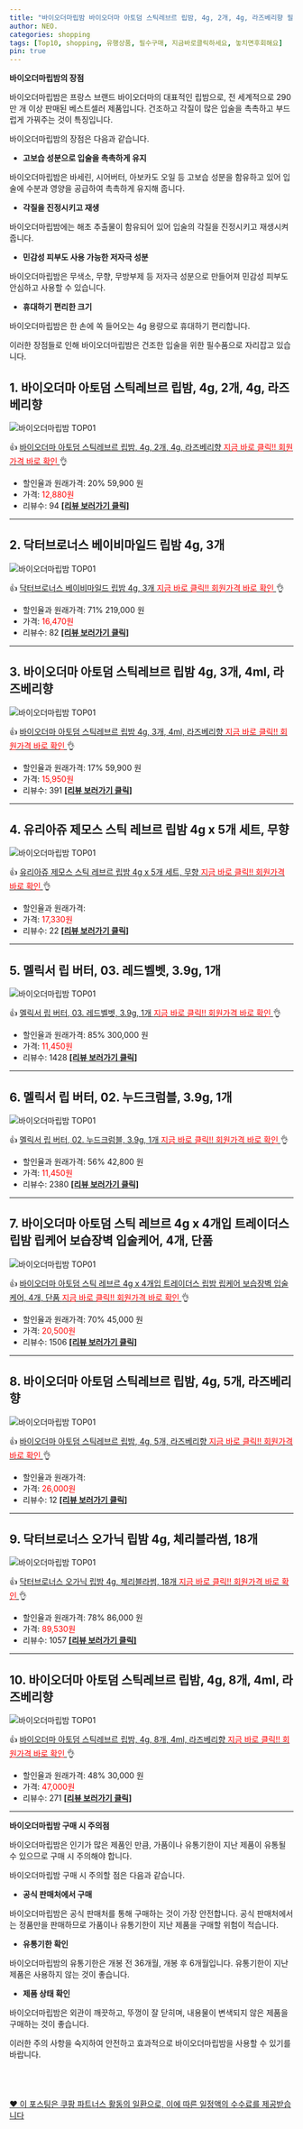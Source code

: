 ```yaml
---
title: "바이오더마립밤 바이오더마 아토덤 스틱레브르 립밤, 4g, 2개, 4g, 라즈베리향 필수 필요 추천 제품 비교 최저 가격 비교 장점 구매 후기 구매평"
author: NEO.
categories: shopping
tags: [Top10, shopping, 유행상품, 필수구매, 지금바로클릭하세요, 놓치면후회해요]
pin: true
---
```

**바이오더마립밤의 장점**

바이오더마립밤은 프랑스 브랜드 바이오더마의 대표적인 립밤으로, 전 세계적으로 290만 개 이상 판매된 베스트셀러 제품입니다. 건조하고 각질이 많은 입술을 촉촉하고 부드럽게 가꿔주는 것이 특징입니다.

바이오더마립밤의 장점은 다음과 같습니다.

* **고보습 성분으로 입술을 촉촉하게 유지**

바이오더마립밤은 바세린, 시어버터, 아보카도 오일 등 고보습 성분을 함유하고 있어 입술에 수분과 영양을 공급하여 촉촉하게 유지해 줍니다.

* **각질을 진정시키고 재생**

바이오더마립밤에는 해초 추출물이 함유되어 있어 입술의 각질을 진정시키고 재생시켜 줍니다.

* **민감성 피부도 사용 가능한 저자극 성분**

바이오더마립밤은 무색소, 무향, 무방부제 등 저자극 성분으로 만들어져 민감성 피부도 안심하고 사용할 수 있습니다.

* **휴대하기 편리한 크기**

바이오더마립밤은 한 손에 쏙 들어오는 4g 용량으로 휴대하기 편리합니다.

이러한 장점들로 인해 바이오더마립밤은 건조한 입술을 위한 필수품으로 자리잡고 있습니다.

   

## 1. 바이오더마 아토덤 스틱레브르 립밤, 4g, 2개, 4g, 라즈베리향

![바이오더마립밤 TOP01](https://thumbnail9.coupangcdn.com/thumbnails/remote/490x490ex/image/vendor_inventory/847b/6d29234809531439d32aefe3a6516c59eaad1e9569ca35d766fe9f62a38b.jpg)


👍 [바이오더마 아토덤 스틱레브르 립밤, 4g, 2개, 4g, 라즈베리향 <font color=red> 지금 바로 클릭!! 회원가격 바로 확인 </font> ](https://link.coupang.com/re/AFFSDP?lptag=AF3617701&subid=GithubCoopas&pageKey=7558994714&traceid=V0-153&itemId=5002627&vendorItemId=87842627004) 👌 


- 할인율과 원래가격: 20%  59,900   원
- 가격: <span style='color:red'>12,880원</span>
- 리뷰수: 94  [**[리뷰 보러가기 클릭]**](https://link.coupang.com/re/AFFSDP?lptag=AF3617701&subid=GithubCoopas&pageKey=7558994714&traceid=V0-153&itemId=5002627&vendorItemId=87842627004)

---


   

## 2. 닥터브로너스 베이비마일드 립밤 4g, 3개

![바이오더마립밤 TOP01](https://thumbnail6.coupangcdn.com/thumbnails/remote/490x490ex/image/retail/images/33248569553234-cb4773e9-a5ed-477d-a3b5-a9e56d8ead1a.jpg)


👍 [닥터브로너스 베이비마일드 립밤 4g, 3개 <font color=red> 지금 바로 클릭!! 회원가격 바로 확인 </font> ](https://link.coupang.com/re/AFFSDP?lptag=AF3617701&subid=GithubCoopas&pageKey=130666514&traceid=V0-153&itemId=19167892434&vendorItemId=70229782118) 👌 


- 할인율과 원래가격: 71%  219,000   원
- 가격: <span style='color:red'>16,470원</span>
- 리뷰수: 82  [**[리뷰 보러가기 클릭]**](https://link.coupang.com/re/AFFSDP?lptag=AF3617701&subid=GithubCoopas&pageKey=130666514&traceid=V0-153&itemId=19167892434&vendorItemId=70229782118)

---


   

## 3. 바이오더마 아토덤 스틱레브르 립밤 4g, 3개, 4ml, 라즈베리향

![바이오더마립밤 TOP01](https://thumbnail6.coupangcdn.com/thumbnails/remote/490x490ex/image/vendor_inventory/d753/446a8829ead29010c514ab62a7fbd4f8965376ddaa1355676d1f73fa9728.jpg)


👍 [바이오더마 아토덤 스틱레브르 립밤 4g, 3개, 4ml, 라즈베리향 <font color=red> 지금 바로 클릭!! 회원가격 바로 확인 </font> ](https://link.coupang.com/re/AFFSDP?lptag=AF3617701&subid=GithubCoopas&pageKey=7558994714&traceid=V0-153&itemId=5002309&vendorItemId=86902266483) 👌 


- 할인율과 원래가격: 17%  59,900   원
- 가격: <span style='color:red'>15,950원</span>
- 리뷰수: 391  [**[리뷰 보러가기 클릭]**](https://link.coupang.com/re/AFFSDP?lptag=AF3617701&subid=GithubCoopas&pageKey=7558994714&traceid=V0-153&itemId=5002309&vendorItemId=86902266483)

---


   

## 4. 유리아쥬 제모스 스틱 레브르 립밤 4g x 5개 세트, 무향

![바이오더마립밤 TOP01](https://thumbnail9.coupangcdn.com/thumbnails/remote/490x490ex/image/vendor_inventory/b8e5/87f41b377ff6b863bcdef527232f2bb56e08c42429b7f93032bb7872df95.jpg)


👍 [유리아쥬 제모스 스틱 레브르 립밤 4g x 5개 세트, 무향 <font color=red> 지금 바로 클릭!! 회원가격 바로 확인 </font> ](https://link.coupang.com/re/AFFSDP?lptag=AF3617701&subid=GithubCoopas&pageKey=7519891898&traceid=V0-153&itemId=20287295944&vendorItemId=87373668118) 👌 


- 할인율과 원래가격: 
- 가격: <span style='color:red'>17,330원</span>
- 리뷰수: 22  [**[리뷰 보러가기 클릭]**](https://link.coupang.com/re/AFFSDP?lptag=AF3617701&subid=GithubCoopas&pageKey=7519891898&traceid=V0-153&itemId=20287295944&vendorItemId=87373668118)

---


   

## 5. 멜릭서 립 버터, 03. 레드벨벳, 3.9g, 1개

![바이오더마립밤 TOP01](https://thumbnail8.coupangcdn.com/thumbnails/remote/490x490ex/image/retail/images/101779921673901-02165be0-a2bc-40d8-9e61-abd2d8c6d2a6.jpg)


👍 [멜릭서 립 버터, 03. 레드벨벳, 3.9g, 1개 <font color=red> 지금 바로 클릭!! 회원가격 바로 확인 </font> ](https://link.coupang.com/re/AFFSDP?lptag=AF3617701&subid=GithubCoopas&pageKey=7417492189&traceid=V0-153&itemId=3916890331&vendorItemId=74179960690) 👌 


- 할인율과 원래가격: 85%  300,000   원
- 가격: <span style='color:red'>11,450원</span>
- 리뷰수: 1428  [**[리뷰 보러가기 클릭]**](https://link.coupang.com/re/AFFSDP?lptag=AF3617701&subid=GithubCoopas&pageKey=7417492189&traceid=V0-153&itemId=3916890331&vendorItemId=74179960690)

---


   

## 6. 멜릭서 립 버터, 02. 누드크럼블, 3.9g, 1개

![바이오더마립밤 TOP01](https://thumbnail7.coupangcdn.com/thumbnails/remote/490x490ex/image/retail/images/2188562701598326-81129323-6790-4ac9-b545-47ed7d441257.jpg)


👍 [멜릭서 립 버터, 02. 누드크럼블, 3.9g, 1개 <font color=red> 지금 바로 클릭!! 회원가격 바로 확인 </font> ](https://link.coupang.com/re/AFFSDP?lptag=AF3617701&subid=GithubCoopas&pageKey=7417492189&traceid=V0-153&itemId=3918717658&vendorItemId=71903249483) 👌 


- 할인율과 원래가격: 56%  42,800   원
- 가격: <span style='color:red'>11,450원</span>
- 리뷰수: 2380  [**[리뷰 보러가기 클릭]**](https://link.coupang.com/re/AFFSDP?lptag=AF3617701&subid=GithubCoopas&pageKey=7417492189&traceid=V0-153&itemId=3918717658&vendorItemId=71903249483)

---


   

## 7. 바이오더마 아토덤 스틱 레브르 4g x 4개입 트레이더스 립밤 립케어 보습장벽 입술케어, 4개, 단품

![바이오더마립밤 TOP01](https://thumbnail6.coupangcdn.com/thumbnails/remote/490x490ex/image/vendor_inventory/5653/ff7128fa15aeb425734606b0ad3e988fa04666037b5ad6b8759359e665da.jpg)


👍 [바이오더마 아토덤 스틱 레브르 4g x 4개입 트레이더스 립밤 립케어 보습장벽 입술케어, 4개, 단품 <font color=red> 지금 바로 클릭!! 회원가격 바로 확인 </font> ](https://link.coupang.com/re/AFFSDP?lptag=AF3617701&subid=GithubCoopas&pageKey=7558994714&traceid=V0-153&itemId=20772706091&vendorItemId=85421677462) 👌 


- 할인율과 원래가격: 70%  45,000   원
- 가격: <span style='color:red'>20,500원</span>
- 리뷰수: 1506  [**[리뷰 보러가기 클릭]**](https://link.coupang.com/re/AFFSDP?lptag=AF3617701&subid=GithubCoopas&pageKey=7558994714&traceid=V0-153&itemId=20772706091&vendorItemId=85421677462)

---


   

## 8. 바이오더마 아토덤 스틱레브르 립밤, 4g, 5개, 라즈베리향

![바이오더마립밤 TOP01](https://thumbnail9.coupangcdn.com/thumbnails/remote/490x490ex/image/vendor_inventory/7d75/ceefbe2ce46a53af1431e4d400e0ca689b92bc5468f1ffd6936000c1700c.jpg)


👍 [바이오더마 아토덤 스틱레브르 립밤, 4g, 5개, 라즈베리향 <font color=red> 지금 바로 클릭!! 회원가격 바로 확인 </font> ](https://link.coupang.com/re/AFFSDP?lptag=AF3617701&subid=GithubCoopas&pageKey=7558994714&traceid=V0-153&itemId=2071305021&vendorItemId=85938192962) 👌 


- 할인율과 원래가격: 
- 가격: <span style='color:red'>26,000원</span>
- 리뷰수: 12  [**[리뷰 보러가기 클릭]**](https://link.coupang.com/re/AFFSDP?lptag=AF3617701&subid=GithubCoopas&pageKey=7558994714&traceid=V0-153&itemId=2071305021&vendorItemId=85938192962)

---


   

## 9. 닥터브로너스 오가닉 립밤 4g, 체리블라썸, 18개

![바이오더마립밤 TOP01](https://thumbnail7.coupangcdn.com/thumbnails/remote/490x490ex/image/retail/images/2db59489-76ba-475a-aa5a-f145a83e632b8518633522670822171.png)


👍 [닥터브로너스 오가닉 립밤 4g, 체리블라썸, 18개 <font color=red> 지금 바로 클릭!! 회원가격 바로 확인 </font> ](https://link.coupang.com/re/AFFSDP?lptag=AF3617701&subid=GithubCoopas&pageKey=130666514&traceid=V0-153&itemId=19176893012&vendorItemId=86294874031) 👌 


- 할인율과 원래가격: 78%  86,000   원
- 가격: <span style='color:red'>89,530원</span>
- 리뷰수: 1057  [**[리뷰 보러가기 클릭]**](https://link.coupang.com/re/AFFSDP?lptag=AF3617701&subid=GithubCoopas&pageKey=130666514&traceid=V0-153&itemId=19176893012&vendorItemId=86294874031)

---


   

## 10. 바이오더마 아토덤 스틱레브르 립밤, 4g, 8개, 4ml, 라즈베리향

![바이오더마립밤 TOP01](https://thumbnail6.coupangcdn.com/thumbnails/remote/490x490ex/image/vendor_inventory/5653/ff7128fa15aeb425734606b0ad3e988fa04666037b5ad6b8759359e665da.jpg)


👍 [바이오더마 아토덤 스틱레브르 립밤, 4g, 8개, 4ml, 라즈베리향 <font color=red> 지금 바로 클릭!! 회원가격 바로 확인 </font> ](https://link.coupang.com/re/AFFSDP?lptag=AF3617701&subid=GithubCoopas&pageKey=7558994714&traceid=V0-153&itemId=11889702544&vendorItemId=87523772588) 👌 


- 할인율과 원래가격: 48%  30,000   원
- 가격: <span style='color:red'>47,000원</span>
- 리뷰수: 271  [**[리뷰 보러가기 클릭]**](https://link.coupang.com/re/AFFSDP?lptag=AF3617701&subid=GithubCoopas&pageKey=7558994714&traceid=V0-153&itemId=11889702544&vendorItemId=87523772588)

---
**바이오더마립밤 구매 시 주의점**

바이오더마립밤은 인기가 많은 제품인 만큼, 가품이나 유통기한이 지난 제품이 유통될 수 있으므로 구매 시 주의해야 합니다.

바이오더마립밤 구매 시 주의할 점은 다음과 같습니다.

* **공식 판매처에서 구매**

바이오더마립밤은 공식 판매처를 통해 구매하는 것이 가장 안전합니다. 공식 판매처에서는 정품만을 판매하므로 가품이나 유통기한이 지난 제품을 구매할 위험이 적습니다.

* **유통기한 확인**

바이오더마립밤의 유통기한은 개봉 전 36개월, 개봉 후 6개월입니다. 유통기한이 지난 제품은 사용하지 않는 것이 좋습니다.

* **제품 상태 확인**

바이오더마립밤은 외관이 깨끗하고, 뚜껑이 잘 닫히며, 내용물이 변색되지 않은 제품을 구매하는 것이 좋습니다.

이러한 주의 사항을 숙지하여 안전하고 효과적으로 바이오더마립밤을 사용할 수 있기를 바랍니다.<br><br><br><br><br> [ ❤  이 포스팅은 쿠팡 파트너스 활동의 일환으로, 이에 따른 일정액의 수수료를 제공받습니다](https://link.coupang.com/a/bcEFyh)